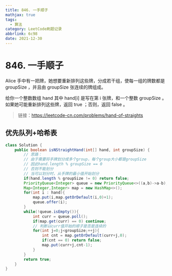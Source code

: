 ```yaml
---
title: 846. 一手顺子
mathjax: true
tags:
  - 算法
category: LeetCode刷题记录
abbrlink: 6c98
date: 2021-12-30
---
```

# 846. 一手顺子

Alice 手中有一把牌，她想要重新排列这些牌，分成若干组，使每一组的牌数都是 groupSize ，并且由 groupSize 张连续的牌组成。

给你一个整数数组 hand 其中 hand[i] 是写在第 i 张牌，和一个整数 groupSize 。如果她可能重新排列这些牌，返回 true ；否则，返回 false 。

> 链接：https://leetcode-cn.com/problems/hand-of-straights

<!-- more -->

## 优先队列+哈希表

```java
class Solution {
    public boolean isNStraightHand(int[] hand, int groupSize) {
        // 思路：
        // 由于需要将手牌划分成多个group，每个group大小都是groupSize
        // 因此hand.length % groupSize == 0
        // 否则不能划分
        // 当可以划分时，从手牌的最小值开始划分
        if(hand.length % groupSize != 0) return false;
        PriorityQueue<Integer> queue = new PriorityQueue<>((a,b)->a-b);
        Map<Integer,Integer> map = new HashMap<>();
        for(int i : hand){
            map.put(i,map.getOrDefault(i,0)+1);
            queue.offer(i);
        }
        while(!queue.isEmpty()){
            int curr = queue.poll();
            if(map.get(curr) == 0) continue;
            // 判断以curr值开始的顺子是否是连续的
            for(int j=0;j<groupSize;++j){
                int cnt = map.getOrDefault(curr+j,0);
                if(cnt == 0) return false;
                map.put(curr+j,cnt-1);
            }
        }
        return true;
    }
}
```

